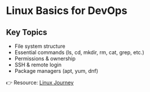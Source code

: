 # Linux Basics for DevOps

## Key Topics
- File system structure
- Essential commands (ls, cd, mkdir, rm, cat, grep, etc.)
- Permissions & ownership
- SSH & remote login
- Package managers (apt, yum, dnf)

👉 Resource: [Linux Journey](https://linuxjourney.com/)
